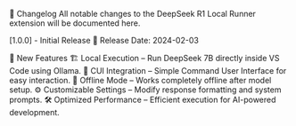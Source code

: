 📝 Changelog
All notable changes to the DeepSeek R1 Local Runner extension will be documented here.

[1.0.0] - Initial Release 🚀
Release Date: 2024-02-03

🎉 New Features
🏗️ Local Execution – Run DeepSeek 7B directly inside VS Code using Ollama.
🔌 CUI Integration – Simple Command User Interface for easy interaction.
🔄 Offline Mode – Works completely offline after model setup.
⚙️ Customizable Settings – Modify response formatting and system prompts.
🛠️ Optimized Performance – Efficient execution for AI-powered development.